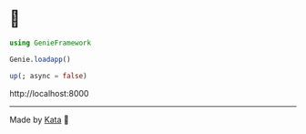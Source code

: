 # 🌊

```julia
using GenieFramework

Genie.loadapp()

up(; async = false)
```

http://localhost:8000

---

Made by [Kata](https://github.com/KwatMDPhD/Kata.jl) 🥋

